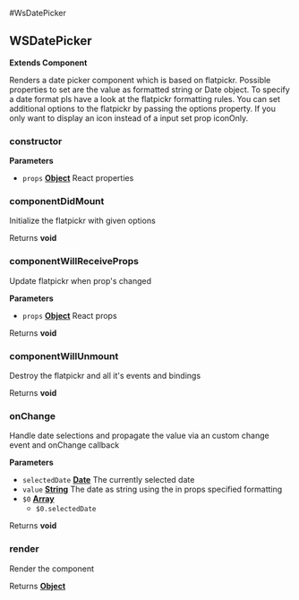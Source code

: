 #WsDatePicker
<!-- Generated by documentation.js. Update this documentation by updating the source code. -->

## WSDatePicker

**Extends Component**

Renders a date picker component which is based on flatpickr.
Possible properties to set are the value as formatted string or Date object.
To specify a date format pls have a look at the flatpickr formatting rules.
You can set additional options to the flatpickr by passing the options property.
If you only want to display an icon instead of a input set prop iconOnly.

### constructor

**Parameters**

-   `props` **[Object](https://developer.mozilla.org/en-US/docs/Web/JavaScript/Reference/Global_Objects/Object)** React properties

### componentDidMount

Initialize the flatpickr with given options

Returns **void** 

### componentWillReceiveProps

Update flatpickr when prop's changed

**Parameters**

-   `props` **[Object](https://developer.mozilla.org/en-US/docs/Web/JavaScript/Reference/Global_Objects/Object)** React props

Returns **void** 

### componentWillUnmount

Destroy the flatpickr and all it's events and bindings

Returns **void** 

### onChange

Handle date selections and propagate the value via an custom change event and onChange callback

**Parameters**

-   `selectedDate` **[Date](https://developer.mozilla.org/en-US/docs/Web/JavaScript/Reference/Global_Objects/Date)** The currently selected date
-   `value` **[String](https://developer.mozilla.org/en-US/docs/Web/JavaScript/Reference/Global_Objects/String)** The date as string using the in props specified formatting
-   `$0` **[Array](https://developer.mozilla.org/en-US/docs/Web/JavaScript/Reference/Global_Objects/Array)** 
    -   `$0.selectedDate`  

Returns **void** 

### render

Render the component

Returns **[Object](https://developer.mozilla.org/en-US/docs/Web/JavaScript/Reference/Global_Objects/Object)** 
<!-- Generated by documentation.js. Update this documentation by updating the source code. -->
